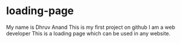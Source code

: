 # loading-page
My name is Dhruv Anand
This is my first project on github
I am a web developer
This is a loading page which can be used in any website.
